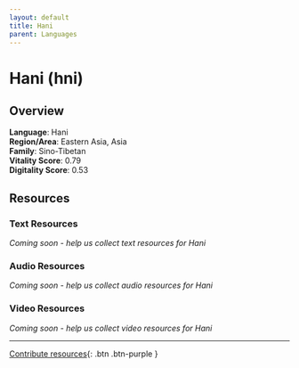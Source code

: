 ```yaml
---
layout: default
title: Hani
parent: Languages
---
```


# Hani (hni)

## Overview

**Language**: Hani  
**Region/Area**: Eastern Asia, Asia  
**Family**: Sino-Tibetan  
**Vitality Score**: 0.79  
**Digitality Score**: 0.53  

## Resources

### Text Resources
*Coming soon - help us collect text resources for Hani*

### Audio Resources
*Coming soon - help us collect audio resources for Hani*

### Video Resources
*Coming soon - help us collect video resources for Hani*

---

[Contribute resources](https://fairtrain.github.io/){: .btn .btn-purple }
